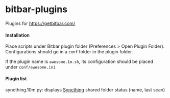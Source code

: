 # bitbar-plugins
Plugins for https://getbitbar.com/

#### Installation

Place scripts under Bitbar plugin folder (Preferences > Open Plugin Folder). Configurations should go in a `conf` folder in the plugin folder.

If the plugin name is `awesome.1m.sh`, its configuration should be placed under `conf/awesome.ini`

#### Plugin list

syncthing.10m.py: displays [Syncthing](https://syncthing.net/) shared folder status (name, last scan)
